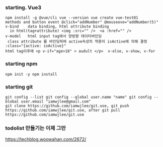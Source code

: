 

### starting. Vue3
```
npm install -g @vue/cli vue --version vue create vue-test01
methods and button event @click="addNumber" @mouseove="addNumber(5)"
v-bind    data binding, html attribute binding  
  in html(tag+attribute) <img :src="" />  <a :href="" />
v-model   html input tag에서 양방향 데이터바인딩
 class attribute 를 바인딩하여 active속성의 적용이 isActive에 의해 결정 :class="{active: isActive}"
html tag이후에 <p v-if="age>18" > audult </p>  v-else, v-show, v-for
```
### starting npm
```
npm init -y npm install 
```
### starting git
```
git config --list git config --global user.name "name" git config --blobal user.email "iamwjlee@gmail.com"
git clone https://github.com/iamwjlee/git.use, git push https://github.com/iamwjlee/git.use, after git pull https://github.com/iamwjlee/git.use
```

### todolist 만들기는 이제 그만
https://techblog.woowahan.com/2672/

